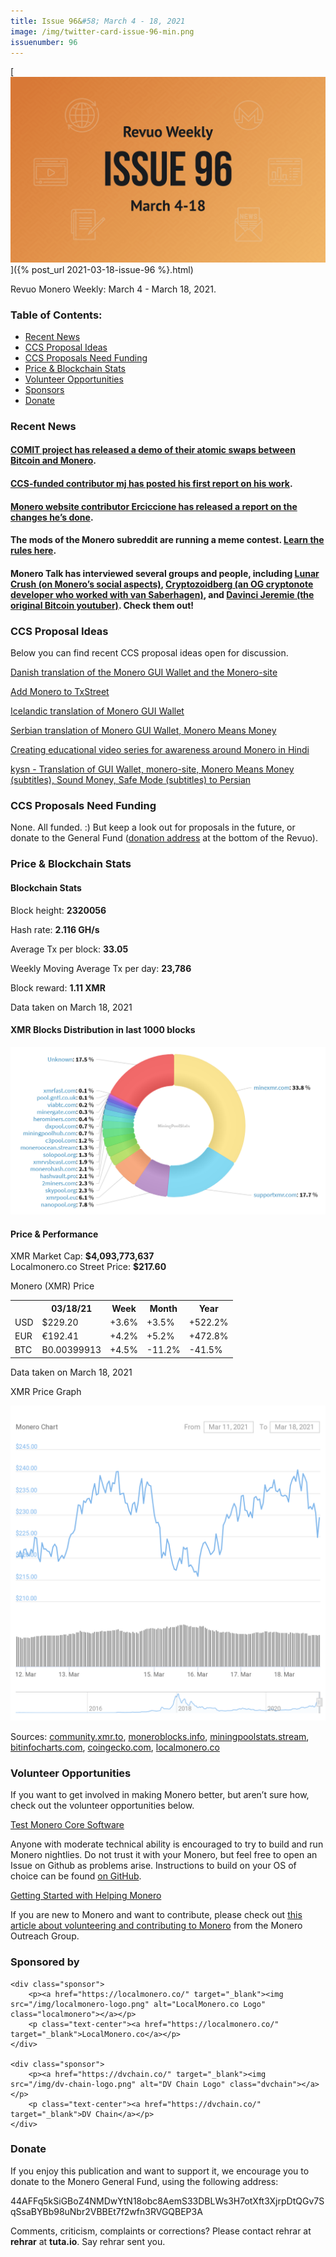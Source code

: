 ```yaml
---
title: Issue 96&#58; March 4 - 18, 2021
image: /img/twitter-card-issue-96-min.png
issuenumber: 96
---
```

[<img src="/img/img-issue96-min.png" alt="Revuo Monero Weekly #96 Slide" class="img-lead">]({% post_url 2021-03-18-issue-96 %}.html)

<p class="text-lead">Revuo Monero Weekly: March 4 - March 18, 2021.</p>
<!--more-->

<h3>Table of Contents:</h3>
<ul class="contents">
    <li><a href="#news">Recent News</a></li>
    <li><a href="#ideas">CCS Proposal Ideas</a></li>
    <li><a href="#proposals">CCS Proposals Need Funding</a></li>
    <li><a href="#stats">Price & Blockchain Stats</a></li>
    <li><a href="#volunteer">Volunteer Opportunities</a></li>
    <li><a href="#sponsor">Sponsors</a></li>
    <li><a href="#donate">Donate</a></li>
</ul>

<h3 id="news">Recent News</h3>

<div class="newsbyte">
    <h4><a href="https://www.reddit.com/r/Monero/comments/ly62tk/let_there_be_swaps_public_xmrbtc_atomic_swap_demo/" target="_blank">COMIT project has released a demo of their atomic swaps between Bitcoin and Monero</a>.</h4>
</div>

<div class="newsbyte">
    <h4><a href="https://repo.getmonero.org/monero-project/ccs-proposals/-/merge_requests/200#note_10764" target="_blank">CCS-funded contributor mj has posted his first report on his work</a>.</h4>
</div>

<div class="newsbyte">
    <h4><a href="https://www.reddit.com/r/Monero/comments/m48tsw/getmoneroorg_updated_onion_address_one_new_faq/" target="_blank">Monero website contributor Erciccione has released a report on the changes he’s done</a>.</h4>
</div>

<div class="newsbyte">
    <h4>The mods of the Monero subreddit are running a meme contest. <a href="https://www.reddit.com/r/Monero/comments/m2wx7y/monero_meme_contest_11_14_march/" target="_blank">Learn the rules here</a>.</h4>
</div>

<div class="newsbyte">
    <h4>Monero Talk has interviewed several groups and people, including <a href="https://www.youtube.com/watch?v=PmvrYQ_xQAM" target="_blank">Lunar Crush (on Monero’s social aspects)</a>, <a href="https://www.youtube.com/watch?v=8TdRor-xFp0" target="_blank">Cryptozoidberg (an OG cryptonote developer who worked with van Saberhagen)</a>, and <a href="https://www.youtube.com/watch?v=uRBlEoVhgNc" target="_blank">Davinci Jeremie (the original Bitcoin youtuber)</a>. Check them out!</h4>
</div>

<h3 id="ideas">CCS Proposal Ideas</h3>

<p>Below you can find recent CCS proposal ideas open for discussion.</p>

<div class="proposal">
<p><a href="https://repo.getmonero.org/monero-project/ccs-proposals/-/merge_requests/218" target="_blank">Danish translation of the Monero GUI Wallet and the Monero-site</a></p>
</div>

<div class="proposal">
<p><a href="https://repo.getmonero.org/monero-project/ccs-proposals/-/merge_requests/217" target="_blank">Add Monero to TxStreet</a></p>
</div>

<div class="proposal">
<p><a href="https://repo.getmonero.org/monero-project/ccs-proposals/-/merge_requests/216" target="_blank">Icelandic translation of Monero GUI Wallet</a></p>
</div>

<div class="proposal">
<p><a href="https://repo.getmonero.org/monero-project/ccs-proposals/-/merge_requests/213" target="_blank">Serbian translation of Monero GUI Wallet, Monero Means Money</a></p>
</div>

<div class="proposal">
<p><a href="https://repo.getmonero.org/monero-project/ccs-proposals/-/merge_requests/211" target="_blank">Creating educational video series for awareness around Monero in Hindi</a></p>
</div>

<div class="proposal">
<p><a href="https://repo.getmonero.org/monero-project/ccs-proposals/-/merge_requests/206" target="_blank">kysn - Translation of GUI Wallet, monero-site, Monero Means Money (subtitles), Sound Money, Safe Mode (subtitles) to Persian</a></p>
</div>

<h3 id="proposals">CCS Proposals Need Funding</h3>

<p>None. All funded. :) But keep a look out for proposals in the future, or donate to the General Fund (<a href="#donate">donation address</a> at the bottom of the Revuo).</p>

<h3 id="stats">Price & Blockchain Stats</h3>

<h4 class="stat">Blockchain Stats</h4>

<div class="bcstats">
    <p>Block height: <b>2320056</b></p>
    <p>Hash rate: <b>2.116 GH/s</b></p>
    <p>Average Tx per block: <b>33.05</b></p>
    <p>Weekly Moving Average Tx per day: <b>23,786</b></p>
    <p>Block reward: <b>1.11 XMR</b></p>
</div>
<p class="note">Data taken on March 18, 2021</p>

<h4 class="stat">XMR Blocks Distribution in last 1000 blocks</h4>
<p><img src="/img/hashrate-pool-distribution-0318.png" alt="Hashrate Pool Distribution Pie Chart"/></p>

<h4 class="stat">Price & Performance</h4>

<div class="price-intro">XMR Market Cap: <b>$4,093,773,637</b><br>Localmonero.co Street Price: <b>$217.60</b></div>

<p class="table-title">Monero (XMR) Price</p>
<table class="price-table">
  <tr class="row1">
    <th></th>
    <th>03/18/21</th>
    <th>Week</th>
    <th>Month</th>
    <th>Year</th>
  </tr>
  <tr>
    <td data-th="XMR to">USD</td>
    <td data-th="03/18/21">$229.20</td>
    <td data-th="Week" class="green">+3.6%</td>
    <td data-th="Month" class="green">+3.5%</td>
    <td data-th="Year" class="green">+522.2%</td>
  </tr>
  <tr class="row3">
    <td data-th="XMR to">EUR</td>
    <td data-th="03/18/21">€192.41</td>
    <td data-th="Week" class="green">+4.2%</td>
    <td data-th="Month" class="green">+5.2%</td>
    <td data-th="Year" class="green">+472.8%</td>
  </tr>
  <tr>
    <td data-th="XMR to">BTC</td>
    <td data-th="03/18/21">B0.00399913</td>
    <td data-th="Week" class="green">+4.5%</td>
    <td data-th="Month" class="red">-11.2%</td>
    <td data-th="Year" class="red">-41.5%</td>
  </tr>
</table>
<p class="note">Data taken on March 18, 2021</p>

<p class="table-title">XMR Price Graph</p>

![XMR Price Graph 03/12/21-03/18/21](/img/weekly-chart-0318.png "XMR Price Graph 03/12/21-03/18/21") 

Sources: <a href="https://community.xmr.to/explorer/mainnet/" target="_blank">community.xmr.to</a>, <a href="https://moneroblocks.info/stats/transaction-stats" target="_blank">moneroblocks.info</a>, <a href="https://miningpoolstats.stream/monero" target="_blank">miningpoolstats.stream</a>, <a href="https://bitinfocharts.com/monero/" target="_blank">bitinfocharts.com</a>, <a href="https://www.coingecko.com/" target="_blank">coingecko.com</a>, <a href="https://localmonero.co/" target="_blank">localmonero.co</a>

<h3 id="volunteer">Volunteer Opportunities</h3>

<p>If you want to get involved in making Monero better, but aren’t sure how, check out the volunteer opportunities below.</p>

<div class="newsbyte">
    <p class="date"><a href="https://github.com/monero-project/monero" target="_blank">Test Monero Core Software</a></p>
    <p>Anyone with moderate technical ability is encouraged to try to build and run Monero nightlies. Do not trust it with your Monero, but feel free to open an Issue on Github as problems arise. Instructions to build on your OS of choice can be found <a href="https://github.com/monero-project/monero#compiling-monero-from-source" target="_blank">on GitHub</a>. </p>
</div>

<div class="newsbyte">
    <p class="date"><a href="https://github.com/monero-project/monero" target="_blank">Getting Started with Helping Monero</a></p>
    <p>If you are new to Monero and want to contribute, please check out <a href="https://www.monerooutreach.org/stories/getting-started-helping-monero.php" target="_blank">this article about volunteering and contributing to Monero</a> from the Monero Outreach Group. </p>
</div>

<h3 id="sponsor">Sponsored by</h3>

<div class="sponsors">

    <div class="sponsor">
        <p><a href="https://localmonero.co/" target="_blank"><img src="/img/localmonero-logo.png" alt="LocalMonero.co Logo" class="localmonero"></a></p>
        <p class="text-center"><a href="https://localmonero.co/" target="_blank">LocalMonero.co</a></p>
    </div>

    <div class="sponsor">
        <p><a href="https://dvchain.co/" target="_blank"><img src="/img/dv-chain-logo.png" alt="DV Chain Logo" class="dvchain"></a></p>
        <p class="text-center"><a href="https://dvchain.co/" target="_blank">DV Chain</a></p>
    </div>
</div>

<h3 id="donate">Donate</h3>

<p markdown="1">If you enjoy this publication and want to support it, we encourage you to donate to the Monero General Fund, using the following address:</p>

<p class="address" markdown="1">44AFFq5kSiGBoZ4NMDwYtN18obc8AemS33DBLWs3H7otXft3XjrpDtQGv7SqSsaBYBb98uNbr2VBBEt7f2wfn3RVGQBEP3A</p>

<!--p><a href="monero:44AFFq5kSiGBoZ4NMDwYtN18obc8AemS33DBLWs3H7otXft3XjrpDtQGv7SqSsaBYBb98uNbr2VBBEt7f2wfn3RVGQBEP3A" class="qr"><img src="/img/donate-monero.png"></a></p-->

Comments, criticism, complaints or corrections? Please contact rehrar at **rehrar** at **tuta.io**. Say rehrar sent you.